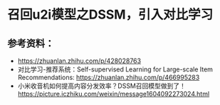 # 召回u2i模型之DSSM，引入对比学习


## 参考资料：
* https://zhuanlan.zhihu.com/p/428028763
* 对比学习-推荐系统：Self-supervised Learning for Large-scale Item Recommendations: https://zhuanlan.zhihu.com/p/466995283
* 小米收音机如何提高内容分发效率？DSSM召回模型做到了！https://picture.iczhiku.com/weixin/message1604092273024.html